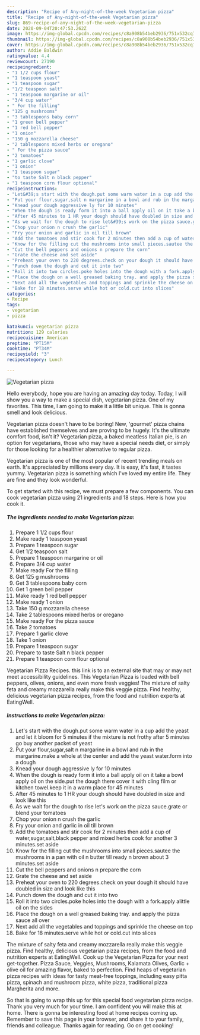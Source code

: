 ```yaml
---
description: "Recipe of Any-night-of-the-week Vegetarian pizza"
title: "Recipe of Any-night-of-the-week Vegetarian pizza"
slug: 869-recipe-of-any-night-of-the-week-vegetarian-pizza
date: 2020-09-04T20:47:53.262Z
image: https://img-global.cpcdn.com/recipes/c8a908b54beb2936/751x532cq70/vegetarian-pizza-recipe-main-photo.jpg
thumbnail: https://img-global.cpcdn.com/recipes/c8a908b54beb2936/751x532cq70/vegetarian-pizza-recipe-main-photo.jpg
cover: https://img-global.cpcdn.com/recipes/c8a908b54beb2936/751x532cq70/vegetarian-pizza-recipe-main-photo.jpg
author: Addie Baldwin
ratingvalue: 4.4
reviewcount: 27190
recipeingredient:
- "1 1/2 cups flour"
- "1 teaspoon yeast"
- "1 teaspoon sugar"
- "1/2 teaspoon salt"
- "1 teaspoon margarine or oil"
- "3/4 cup water"
- " For the filling"
- "125 g mushrooms"
- "3 tablespoons baby corn"
- "1 green bell pepper"
- "1 red bell pepper"
- "1 onion"
- "150 g mozzarella cheese"
- "2 tablespoons mixed herbs or oregano"
- " For the pizza sauce"
- "2 tomatoes"
- "1 garlic clove"
- "1 onion"
- "1 teaspoon sugar"
- "to taste Salt n black pepper"
- "1 teaspoon corn flour optional"
recipeinstructions:
- "Let&#39;s start with the dough.put some warm water in a cup add the yeast and let it bloom for 5 minutes if the mixture is not frothy after 5 minutes go buy another packet of yeast"
- "Put your flour,sugar,salt n margarine in a bowl and rub in the margarine.make a whole at the center and add the yeast water.form into a dough"
- "Knead your dough aggressive ly for 10 minutes"
- "When the dough is ready form it into a ball apply oil on it take a bowl apply oil on the side.put the dough there cover it with cling film or kitchen towel.keep it in a warm place for 45 minutes"
- "After 45 minutes to 1 HR your dough should have doubled in size and look like this"
- "As we wait for the dough to rise let&#39;s work on the pizza sauce.grate or blend your tomatoes"
- "Chop your onion n crush the garlic"
- "Fry your onion and garlic in oil till brown"
- "Add the tomatoes and stir cook for 2 minutes then add a cup of water,sugar,salt,black pepper and mixed herbs cook for another 3 minutes.set aside"
- "Know for the filling cut the mushrooms into small pieces.sautee the mushrooms in a pan with oil n butter till ready n brown about 3 minutes.set aside"
- "Cut the bell peppers and onions n prepare the corn"
- "Grate the cheese and set aside"
- "Preheat your oven to 220 degrees.check on your dough it should have doubled in size and look like this"
- "Punch down the dough and cut it into two"
- "Roll it into two circles.poke holes into the dough with a fork.apply alittle oil on the sides"
- "Place the dough on a well greased baking tray. and apply the pizza sauce all over"
- "Next add all the vegetables and toppings and sprinkle the cheese on top"
- "Bake for 18 minutes.serve while hot or cold.cut into slices"
categories:
- Recipe
tags:
- vegetarian
- pizza

katakunci: vegetarian pizza 
nutrition: 129 calories
recipecuisine: American
preptime: "PT15M"
cooktime: "PT34M"
recipeyield: "3"
recipecategory: Lunch

---
```



![Vegetarian pizza](https://img-global.cpcdn.com/recipes/c8a908b54beb2936/751x532cq70/vegetarian-pizza-recipe-main-photo.jpg)

Hello everybody, hope you are having an amazing day today. Today, I will show you a way to make a special dish, vegetarian pizza. One of my favorites. This time, I am going to make it a little bit unique. This is gonna smell and look delicious.

Vegetarian pizza doesn&#39;t have to be boring! New, &#39;gourmet&#39; pizza chains have established themselves and are proving to be hugely. It&#39;s the ultimate comfort food, isn&#39;t it? Vegetarian pizza, a baked meatless Italian pie, is an option for vegetarians, those who may have a special needs diet, or simply for those looking for a healthier alternative to regular pizza.

Vegetarian pizza is one of the most popular of recent trending meals on earth. It's appreciated by millions every day. It is easy, it's fast, it tastes yummy. Vegetarian pizza is something which I've loved my entire life. They are fine and they look wonderful.


To get started with this recipe, we must prepare a few components. You can cook vegetarian pizza using 21 ingredients and 18 steps. Here is how you cook it.

<!--inarticleads1-->

##### The ingredients needed to make Vegetarian pizza:

1. Prepare 1 1/2 cups flour
1. Make ready 1 teaspoon yeast
1. Prepare 1 teaspoon sugar
1. Get 1/2 teaspoon salt
1. Prepare 1 teaspoon margarine or oil
1. Prepare 3/4 cup water
1. Make ready  For the filling
1. Get 125 g mushrooms
1. Get 3 tablespoons baby corn
1. Get 1 green bell pepper
1. Make ready 1 red bell pepper
1. Make ready 1 onion
1. Take 150 g mozzarella cheese
1. Take 2 tablespoons mixed herbs or oregano
1. Make ready  For the pizza sauce
1. Take 2 tomatoes
1. Prepare 1 garlic clove
1. Take 1 onion
1. Prepare 1 teaspoon sugar
1. Prepare to taste Salt n black pepper
1. Prepare 1 teaspoon corn flour optional


Vegetarian Pizza Recipes. this link is to an external site that may or may not meet accessibility guidelines. This Vegetarian Pizza is loaded with bell peppers, olives, onions, and even more fresh veggies! The mixture of salty feta and creamy mozzarella really make this veggie pizza. Find healthy, delicious vegetarian pizza recipes, from the food and nutrition experts at EatingWell. 

<!--inarticleads2-->

##### Instructions to make Vegetarian pizza:

1. Let&#39;s start with the dough.put some warm water in a cup add the yeast and let it bloom for 5 minutes if the mixture is not frothy after 5 minutes go buy another packet of yeast
1. Put your flour,sugar,salt n margarine in a bowl and rub in the margarine.make a whole at the center and add the yeast water.form into a dough
1. Knead your dough aggressive ly for 10 minutes
1. When the dough is ready form it into a ball apply oil on it take a bowl apply oil on the side.put the dough there cover it with cling film or kitchen towel.keep it in a warm place for 45 minutes
1. After 45 minutes to 1 HR your dough should have doubled in size and look like this
1. As we wait for the dough to rise let&#39;s work on the pizza sauce.grate or blend your tomatoes
1. Chop your onion n crush the garlic
1. Fry your onion and garlic in oil till brown
1. Add the tomatoes and stir cook for 2 minutes then add a cup of water,sugar,salt,black pepper and mixed herbs cook for another 3 minutes.set aside
1. Know for the filling cut the mushrooms into small pieces.sautee the mushrooms in a pan with oil n butter till ready n brown about 3 minutes.set aside
1. Cut the bell peppers and onions n prepare the corn
1. Grate the cheese and set aside
1. Preheat your oven to 220 degrees.check on your dough it should have doubled in size and look like this
1. Punch down the dough and cut it into two
1. Roll it into two circles.poke holes into the dough with a fork.apply alittle oil on the sides
1. Place the dough on a well greased baking tray. and apply the pizza sauce all over
1. Next add all the vegetables and toppings and sprinkle the cheese on top
1. Bake for 18 minutes.serve while hot or cold.cut into slices


The mixture of salty feta and creamy mozzarella really make this veggie pizza. Find healthy, delicious vegetarian pizza recipes, from the food and nutrition experts at EatingWell. Cook up the Vegetarian Pizza for your next get-together. Pizza Sauce, Veggies, Mushrooms, Kalamata Olives, Garlic + olive oil for amazing flavor, baked to perfection. Find heaps of vegetarian pizza recipes with ideas for tasty meat-free toppings, including easy pitta pizza, spinach and mushroom pizza, white pizza, traditional pizza Margherita and more. 

So that is going to wrap this up for this special food vegetarian pizza recipe. Thank you very much for your time. I am confident you will make this at home. There is gonna be interesting food at home recipes coming up. Remember to save this page in your browser, and share it to your family, friends and colleague. Thanks again for reading. Go on get cooking!
